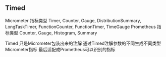 ## Timed

Micrometer 指标类型 Timer, Counter, Gauge, DistributionSummary, LongTaskTimer, FunctionCounter, FunctionTimer, TimeGauge
Prometheus 指标类型 Counter, Gauge, Histogram, Summary

Timed 只是Micrometer包装出来的注解 通过Timed注解参数的不同生成不同类型Micrometer指标 最后适配成Prometheus可以识别的指标
